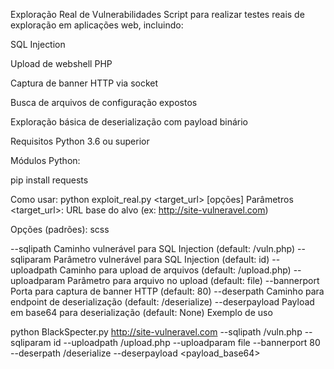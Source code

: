 Exploração Real de Vulnerabilidades 
Script para realizar testes reais de exploração em aplicações web, incluindo:

SQL Injection

Upload de webshell PHP

Captura de banner HTTP via socket

Busca de arquivos de configuração expostos

Exploração básica de deserialização com payload binário

Requisitos
Python 3.6 ou superior

Módulos Python:

pip install requests

Como usar:
python exploit_real.py <target_url> [opções]
Parâmetros
<target_url>: URL base do alvo (ex: http://site-vulneravel.com)

Opções (padrões):
scss

--sqlipath       Caminho vulnerável para SQL Injection (default: /vuln.php)
--sqliparam      Parâmetro vulnerável para SQL Injection (default: id)
--uploadpath     Caminho para upload de arquivos (default: /upload.php)
--uploadparam    Parâmetro para arquivo no upload (default: file)
--bannerport     Porta para captura de banner HTTP (default: 80)
--deserpath      Caminho para endpoint de deserialização (default: /deserialize)
--deserpayload   Payload em base64 para deserialização (default: None)
Exemplo de uso

python BlackSpecter.py http://site-vulneravel.com --sqlipath /vuln.php --sqliparam id --uploadpath /upload.php --uploadparam file --bannerport 80 --deserpath /deserialize --deserpayload <payload_base64>
